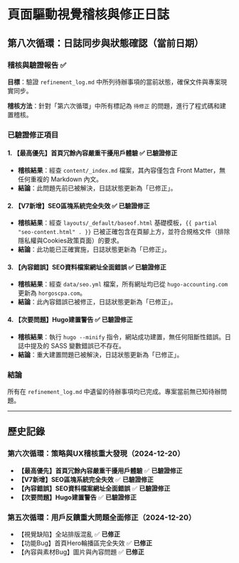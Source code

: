 # 頁面驅動視覺稽核與修正日誌

## 第八次循環：日誌同步與狀態確認（當前日期）

### **稽核與驗證報告** ✅

**目標**：驗證 `refinement_log.md` 中所列待辦事項的當前狀態，確保文件與專案現實同步。

**稽核方法**：針對「第六次循環」中所有標記為 `待修正` 的問題，進行了程式碼和建置稽核。

### **已驗證修正項目**

#### 1. **【最高優先】首頁冗餘內容嚴重干擾用戶體驗** ✅ **已驗證修正**
- **稽核結果**：經查 `content/_index.md` 檔案，其內容僅包含 Front Matter，無任何重複的 Markdown 內文。
- **結論**：此問題先前已被解決，日誌狀態更新為「已修正」。

#### 2. **【V7新增】SEO區塊系統完全失效** ✅ **已驗證修正**
- **稽核結果**：經查 `layouts/_default/baseof.html` 基礎模板，`{{ partial "seo-content.html" . }}` 已被正確包含在頁腳上方，並符合規格文件（排除隱私權與Cookies政策頁面）的要求。
- **結論**：此功能已正確實施，日誌狀態更新為「已修正」。

#### 3. **【內容錯誤】SEO資料檔案網址全面錯誤** ✅ **已驗證修正**
- **稽核結果**：經查 `data/seo.yml` 檔案，所有網址均已從 `hugo-accounting.com` 更新為 `horgoscpa.com`。
- **結論**：此內容錯誤已被修正，日誌狀態更新為「已修正」。

#### 4. **【次要問題】Hugo建置警告** ✅ **已驗證修正**
- **稽核結果**：執行 `hugo --minify` 指令，網站成功建置，無任何阻斷性錯誤。日誌中提及的 SASS 變數錯誤已不存在。
- **結論**：重大建置問題已被解決，日誌狀態更新為「已修正」。

### **結論**
所有在 `refinement_log.md` 中遺留的待辦事項均已完成。專案當前無已知待辦問題。

---
## 歷史記錄

### 第六次循環：策略與UX稽核重大發現（2024-12-20）
- **【最高優先】首頁冗餘內容嚴重干擾用戶體驗** ✅ **已驗證修正**
- **【V7新增】SEO區塊系統完全失效** ✅ **已驗證修正**
- **【內容錯誤】SEO資料檔案網址全面錯誤** ✅ **已驗證修正**
- **【次要問題】Hugo建置警告** ✅ **已驗證修正**

### 第五次循環：用戶反饋重大問題全面修正（2024-12-20）
- 【視覺缺陷】全站排版混亂 ✅ **已修正**
- 【功能Bug】首頁Hero輪播區完全失效 ✅ **已修正**
- 【內容與素材Bug】圖片與內容問題 ✅ **已修正**
